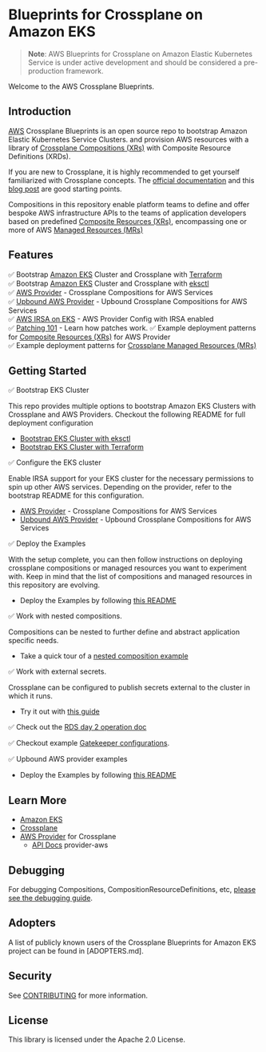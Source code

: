 # Blueprints for Crossplane on Amazon EKS
> **Note**: AWS Blueprints for Crossplane on Amazon Elastic Kubernetes Service is under active development and should be considered a pre-production framework.

Welcome to the AWS Crossplane Blueprints.

## Introduction
[AWS](https://aws.amazon.com/) Crossplane Blueprints is an open source repo to bootstrap Amazon Elastic Kubernetes Service Clusters.
and provision AWS resources with a library of [Crossplane Compositions (XRs)](https://crossplane.io/docs/master/concepts/composition.html) with Composite Resource Definitions (XRDs).

If you are new to Crossplane, it is highly recommended to get yourself familiarized with Crossplane concepts. The [official documentation](https://docs.crossplane.io/master/getting-started/introduction/) and this [blog post](https://blog.upbound.io/crossplane-first-look/) are good starting points. 

Compositions in this repository enable platform teams to define and offer bespoke AWS infrastructure APIs to the teams of application developers based on
predefined [Composite Resources (XRs)](https://crossplane.io/docs/master/concepts/composition.html), encompassing one or more of AWS [Managed Resources (MRs)](https://crossplane.io/docs/master/concepts/managed-resources.html)

## Features

✅   Bootstrap [Amazon EKS](https://aws.amazon.com/eks/) Cluster and Crossplane with [Terraform](https://www.terraform.io/) \
✅   Bootstrap [Amazon EKS](https://aws.amazon.com/eks/) Cluster and Crossplane with [eksctl](https://eksctl.io/) \
✅   [AWS Provider](https://github.com/crossplane/provider-aws) - Crossplane Compositions for AWS Services \
✅   [Upbound AWS Provider](https://github.com/upbound/provider-aws) - Upbound Crossplane Compositions for AWS Services \
✅   [AWS IRSA on EKS](https://github.com/crossplane/provider-aws/blob/master/AUTHENTICATION.md#using-iam-roles-for-serviceaccounts) - AWS Provider Config with IRSA enabled  \
✅ [Patching 101](doc/patching-101.md) - Learn how patches work.
✅   Example deployment patterns for [Composite Resources (XRs)](https://crossplane.io/docs/master/concepts/composition.html) for AWS Provider\
✅   Example deployment patterns for [Crossplane Managed Resources (MRs)](https://crossplane.io/docs/master/concepts/managed-resources.html)

## Getting Started

✅   Bootstrap EKS Cluster

This repo provides multiple options to bootstrap Amazon EKS Clusters with Crossplane and AWS Providers.
Checkout the following README for full deployment configuration

- [Bootstrap EKS Cluster with eksctl](bootstrap/eksctl/README.md)
- [Bootstrap EKS Cluster with Terraform](bootstrap/terraform/README.md)

✅   Configure the EKS cluster

Enable IRSA support for your EKS cluster for the necessary permissions to spin up other AWS services.
Depending on the provider, refer to the bootstrap README for this configuration.

 - [AWS Provider](https://github.com/crossplane/provider-aws) - Crossplane Compositions for AWS Services
 - [Upbound AWS Provider](https://github.com/upbound/provider-aws) - Upbound Crossplane Compositions for AWS Services

✅   Deploy the Examples

With the setup complete, you can then follow instructions on deploying
crossplane compositions or managed resources you want to experiment with. Keep
in mind that the list of compositions and managed resources in this repository
are evolving.

- Deploy the Examples by following [this README](examples/aws-provider/README.md)

✅   Work with nested compositions.

Compositions can be nested to further define and abstract application specific needs.

- Take a quick tour of a [nested composition example](doc/nested-compositions.md)

✅   Work with external secrets.

Crossplane can be configured to publish secrets external to the cluster in which it runs. 

- Try it out with [this guide](doc/vault-integration.md)

✅   Check out the [RDS day 2 operation doc](./doc/rds-day-2.md) 

✅   Checkout example [Gatekeeper configurations](./examples/gatekeeper/).

✅   Upbound AWS provider examples

- Deploy the Examples by following [this README](examples/upbound-aws-provider/README.md)

## Learn More

- [Amazon EKS](https://aws.amazon.com/eks/)
- [Crossplane](https://crossplane.io/)
- [AWS Provider](https://github.com/crossplane/provider-aws) for Crossplane
  - [API Docs](https://doc.crds.dev/github.com/crossplane/provider-aws) provider-aws

## Debugging
For debugging Compositions, CompositionResourceDefinitions, etc, [please see the debugging guide](doc/debugging.md).

## Adopters

A list of publicly known users of the Crossplane Blueprints for Amazon EKS project can be found in [ADOPTERS.md].

## Security

See [CONTRIBUTING](CONTRIBUTING.md#security-issue-notifications) for more information.

## License

This library is licensed under the Apache 2.0 License.
